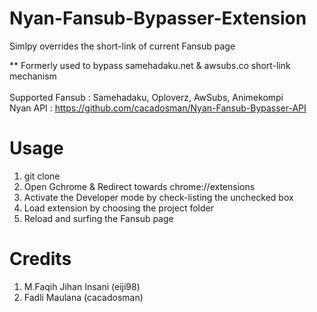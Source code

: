 # Nyan-Fansub-Bypasser-Extension
Simlpy overrides the short-link of current Fansub page 
 
** Formerly used to bypass samehadaku.net & awsubs.co short-link mechanism <br> <br>
Supported Fansub : Samehadaku, Oploverz, AwSubs, Animekompi <br>
Nyan API : https://github.com/cacadosman/Nyan-Fansub-Bypasser-API

# Usage
1. git clone
2. Open Gchrome & Redirect towards chrome://extensions
3. Activate the Developer mode by check-listing the unchecked box
4. Load extension by choosing the project folder
5. Reload and surfing the Fansub page

# Credits
1. M.Faqih Jihan Insani (eiji98)
2. Fadli Maulana (cacadosman)
